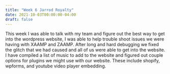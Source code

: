 ```yaml
---
title: "Week 6 Jarrod Royalty"
date: 2021-10-03T00:00:00-04:00
draft: false
---
```


This week I was able to talk with my team and figure out the best way to get into the wordpress website, I was able to help trouble shoot issues we were having with XAAMP and ZAAMP. After long and hard debugging we fixed the glitch that we had caused and all of us were able to get into the website. I have compiled a list of music to add to the website and figured out couple options for plugins we might use with our website. These include shopify, wpforms, and youtube video player embedding. 
